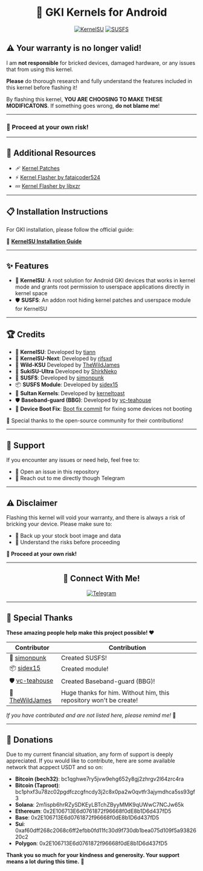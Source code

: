 <div align="center">

# 🌟 GKI Kernels for Android

[![KernelSU](https://img.shields.io/badge/KernelSU-Supported-green)](https://kernelsu.org/)
[![SUSFS](https://img.shields.io/badge/SUSFS-Integrated-black)](https://gitlab.com/simonpunk/susfs4ksu)

</div>

## ⚠️ Your warranty is no longer valid!

I am **not responsible** for bricked devices, damaged hardware, or any issues that from using this kernel.

**Please** do thorough research and fully understand the features included in this kernel before flashing it!

By flashing this kernel, **YOU ARE CHOOSING TO MAKE THESE MODIFICATONS**. If something goes wrong, **do not blame me**!

---

### 🚨 Proceed at your own risk!

---

## 🔗 Additional Resources

- 🩹 [Kernel Patches](https://github.com/Tam97123/kernel_patches)
- ⚡ [Kernel Flasher by fataicoder524](https://github.com/fatalcoder524/KernelFlasher)
- 💤 [Kernel Flasher by libxzr](https://github.com/libxzr/HorizonKernelFlasher)

---

## 📋 Installation Instructions

For GKI installation, please follow the official guide:

📖 **[KernelSU Installation Guide](https://kernelsu.org/guide/installation.html)**

---

## ✨ Features

- 🔐 **KernelSU**: A root solution for Android GKI devices that works in kernel mode and grants root permission to userspace applications directly in kernel space
- 🛡️ **SUSFS**: An addon root hiding kernel patches and userspace module for KernelSU

---

## 🏆 Credits

- 🔐 **KernelSU**: Developed by [tiann](https://github.com/tiann/KernelSU)
- 🚀 **KernelSU-Next**: Developed by [rifsxd](https://github.com/KernelSU-Next/KernelSU-Next)
- 🌴 **Wild-KSU** Developed by [TheWildJames](https://github.com/WildKernels/Wild_KSU)
- 🎀 **SukiSU-Ultra** Developed by [ShirkNeko](https://github.com/SukiSU-Ultra/SukiSU-Ultra)
- 🎁 **SUSFS**: Developed by [simonpunk](https://gitlab.com/simonpunk/susfs4ksu.git)
- 📦 **SUSFS Module**: Developed by [sidex15](https://github.com/sidex15)
- 👑 **Sultan Kernels**: Developed by [kerneltoast](https://github.com/kerneltoast)
- 🛡️ **Baseband-guard (BBG)**: Developed by [vc-teahouse](https://github.com/vc-teahouse/Baseband-guard) 
- 🔧 **Device Boot Fix**: [Boot fix commit](https://github.com/Anything-at-25-00/android_kernel_common_android12-5.10/commit/2476d262b597fe8af82cfb7aaf96676f51c6b4ed) for fixing some devices not booting

🙏 Special thanks to the open-source community for their contributions!

---

## 💬 Support

If you encounter any issues or need help, feel free to:
- 🐛 Open an issue in this repository
- 💬 Reach out to me directly though Telegram
  
---

## ⚠️ Disclaimer

Flashing this kernel will void your warranty, and there is always a risk of bricking your device. Please make sure to:
- 💾 Back up your stock boot image and data
- 🧠 Understand the risks before proceeding

**🚨 Proceed at your own risk!**

---

<div align="center">

## 📱 Connect With Me!

[![Telegram](https://img.shields.io/badge/Telegram-Tam-blue?logo=telegram)](https://t.me/Id5523842976)

</div>

---

## 🎉 Special Thanks

**These amazing people help make this project possible! ❤️**

| Contributor | Contribution |
|-------------|-------------|
| 🎁 [simonpunk](https://gitlab.com/simonpunk/susfs4ksu.git) | Created SUSFS! |
| 📦 [sidex15](https://github.com/sidex15) | Created module! |
| 🛡️ [vc-teahouse](https://github.com/vc-teahouse) | Created Baseband-guard (BBG)! |
| 🤍 [TheWildJames](https://github.com/TheWildJames) | Huge thanks for him. Without him, this repository won't be create! |

*If you have contributed and are not listed here, please remind me!* 🙏

---

## 💖 Donations

Due to my current financial situation, any form of support is deeply appreciated.
If you would like to contribute, here are some available network that acppect USDT and so on:

- **Bitcoin (bech32)**: bc1qghwe7ry5jvw9ehg652y8gj2zhrgv2l64zrc4ra
- **Bitcoin (Taproot)**: bc1phxf3u78zc02pgdfczcgfncdy3j2c8x0pa2w0qvtfr3ajymdhca5ss93gf3
- **Solana**: 2m1ispb6hrRZySDKEyLBTchZByyMMK9qUWwC7NCJw65k
- **Ethereum**: 0x2E106713E6d0761872f96668f0dE8b1D6d437fD5
- **Base**: 0x2E106713E6d0761872f96668f0dE8b1D6d437fD5
- **Sui**: 0xaf60dff268c2068c6ff2efbb0fd11fc30d9f730db1bea075d109f5a9382620c2
- **Polygon**: 0x2E106713E6d0761872f96668f0dE8b1D6d437fD5

**Thank you so much for your kindness and generosity. Your support means a lot during this time.** 🫶

